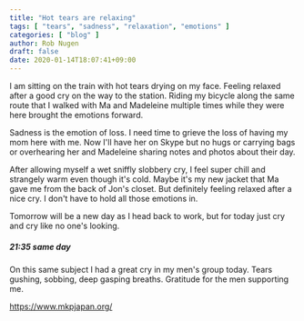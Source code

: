 ```yaml
---
title: "Hot tears are relaxing"
tags: [ "tears", "sadness", "relaxation", "emotions" ]
categories: [ "blog" ]
author: Rob Nugen
draft: false
date: 2020-01-14T18:07:41+09:00
---
```


I am sitting on the train with hot tears drying on my face.  Feeling
relaxed after a good cry on the way to the station.  Riding my bicycle
along the same route that I walked with Ma and Madeleine multiple
times while they were here brought the emotions forward.

Sadness is the emotion of loss.  I need time to grieve the loss of
having my mom here with me.  Now I'll have her on Skype but no hugs or
carrying bags or overhearing her and Madeleine sharing notes and
photos about their day.

After allowing myself a wet sniffly slobbery cry, I feel super chill
and strangely warm even though it's cold.  Maybe it's my new jacket
that Ma gave me from the back of Jon's closet.  But definitely feeling
relaxed after a nice cry.  I don't have to hold all those emotions in.

Tomorrow will be a new day as I head back to work, but for today just
cry and cry like no one's looking.

##### 21:35 same day

On this same subject I had a great cry in my men's group today.  Tears
gushing, sobbing, deep gasping breaths.  Gratitude for the men
supporting me.

https://www.mkpjapan.org/

